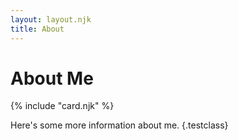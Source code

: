 ```yaml
---
layout: layout.njk
title: About
---
```


# About Me

{% include "card.njk" %}

Here's some more information about me. {.testclass}
